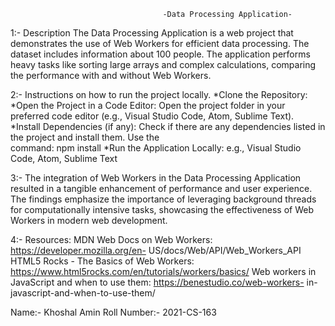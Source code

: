                                       -Data Processing Application-
1:- Description
The Data Processing Application is a web project that demonstrates the use of Web Workers for efficient data processing. The dataset includes information about 100 people. The application performs heavy tasks like sorting large arrays and complex calculations, comparing the performance with and without Web Workers.

2:- Instructions on how to run the project locally.
    *Clone the Repository: 
    *Open the Project in a Code Editor: Open the project folder in your preferred code editor (e.g., Visual Studio Code, Atom, 
     Sublime Text).
    *Install Dependencies (if any):  Check if there are any dependencies listed in the project and install them. Use the       
      command: npm install
    *Run the Application Locally:  e.g., Visual Studio Code, Atom, 
     Sublime Text
     
3:- The integration of Web Workers in the Data Processing Application resulted in a tangible enhancement of performance and user experience. The findings emphasize the importance of leveraging background threads for computationally intensive tasks, showcasing the effectiveness of Web Workers in modern web development.

4:- Resources:
MDN Web Docs on Web Workers: 
https://developer.mozilla.org/en-
US/docs/Web/API/Web_Workers_API
HTML5 Rocks - The Basics of Web Workers:
https://www.html5rocks.com/en/tutorials/workers/basics/
Web workers in JavaScript and when to use them:
https://benestudio.co/web-workers-
in-javascript-and-when-to-use-them/


     
Name:- Khoshal Amin                                                        Roll Number:- 2021-CS-163
